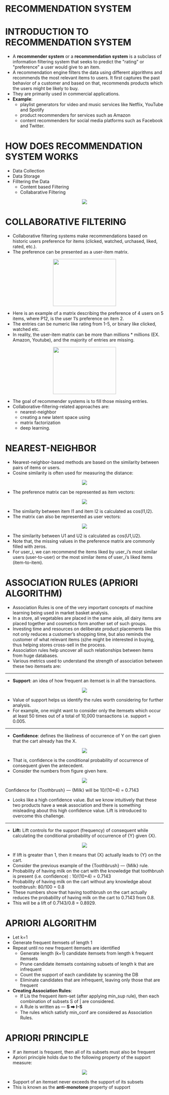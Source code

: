 # RECOMMENDATION SYSTEM
# INTRODUCTION TO RECOMMENDATION SYSTEM
* A **recommender system** or a **recommendation system** is a subclass of information filtering system that seeks to predict the "rating" or "preference" a user would give to an item.
* A recommendation engine filters the data using different algorithms and recommends the most relevant items to users. It first captures the past behavior of a customer and based on that, recommends products which the users might be likely to buy.
* They are primarily used in commercial applications.
* **Example**:
  - playlist generators for video and music services like Netflix, YouTube and Spotify
  - product recommenders for services such as Amazon
  - content recommenders for social media platforms such as Facebook and Twitter.
# HOW DOES RECOMMENDATION SYSTEM WORKS
* Data Collection
* Data Storage
* Filltering the Data
  - Content based Filtering
  - Collabarative Filtering
<p align="center">
  <img src="https://github.com/Naga-kalyan/Machine_Learning/blob/master/UnSupervised%20Learning/Recommendation_System/Img/filtering.png"/></p>

# COLLABORATIVE FILTERING
* Collaborative filtering systems make recommendations based on historic users preference for items (clicked, watched, urchased, liked, rated, etc.).
* The preference can be presented as a user-item matrix.
<p align="center">
  <img src="https://github.com/Naga-kalyan/Machine_Learning/blob/master/UnSupervised%20Learning/Recommendation_System/Img/colabrative.png" width="200px" height="150px"/></p>

* Here is an example of a matrix describing the preference of 4 users on 5 items, where P12, is the user 1’s preference on item 2.
* The entries can be numeric like rating from 1-5, or binary like clicked, watched etc.
* In reality, the user-item matrix can be more than millions * millions (EX. Amazon, Youtube), and the majority of entries are missing.
<p align="center">
  <img src="https://github.com/Naga-kalyan/Machine_Learning/blob/master/UnSupervised%20Learning/Recommendation_System/Img/collabarative_matrix-1.png" width="200px" height="150px"/></p>
  
* The goal of recommender systems is to fill those missing entries.
* Collaborative-filtering-related approaches are:
  - nearest-neighbor
  - creating a new latent space using
  - matrix factorization
  - deep learning.
# NEAREST-NEIGHBOR
* Nearest-neighbor-based methods are based on the similarity between pairs of items or users.
* Cosine similarity is often used for measuring the distance:
<p align="center">
  <img src="https://github.com/Naga-kalyan/Machine_Learning/blob/master/UnSupervised%20Learning/Recommendation_System/Img/1.png"/></p>
  
* The preference matrix can be represented as item vectors:
<p align="center">
  <img src="https://github.com/Naga-kalyan/Machine_Learning/blob/master/UnSupervised%20Learning/Recommendation_System/Img/2.png"/></p>
  
* The similarity between item I1 and item I2 is calculated as cos(I1,I2).
* The matrix can also be represented as user vectors:
<p align="center">
  <img src="https://github.com/Naga-kalyan/Machine_Learning/blob/master/UnSupervised%20Learning/Recommendation_System/Img/3.png"/></p>
  
* The similarity between U1 and U2 is calculated as cos(U1,U2).
* Note that, the missing values in the preference matrix are commonly filled with zeros.
* For user_i, we can recommend the items liked by user_i’s most similar users (user-to-user) or the most similar items of user_i’s liked items (item-to-item).
# ASSOCIATION RULES (APRIORI ALGORITHM) 
* Association Rules is one of the very important concepts of machine learning being used in market basket analysis.
* In a store, all vegetables are placed in the same aisle, all dairy items are placed together and cosmetics form another set of such groups.
* Investing time and resources on deliberate product placements like this not only reduces a customer’s shopping time, but also reminds the customer of what relevant items (s)he might be interested in buying, thus helping stores cross-sell in the process.
* Association rules help uncover all such relationships between items from huge databases.
* Various metrics used to understand the strength of association between these two itemsets are:

___

* **Support**: an idea of how frequent an itemset is in all the transactions.
<p align="center">
  <img src="https://github.com/Naga-kalyan/Machine_Learning/blob/master/UnSupervised%20Learning/Recommendation_System/Img/4.png"/></p>

* Value of support helps us identify the rules worth considering for further analysis.
* For example, one might want to consider only the itemsets which occur at least 50 times out of a total of 10,000 transactions i.e. support = 0.005.

___

* **Confidence**: defines the likeliness of occurrence of Y on the cart given that the cart already has the X.
<p align="center">
  <img src="https://github.com/Naga-kalyan/Machine_Learning/blob/master/UnSupervised%20Learning/Recommendation_System/Img/5.png"/></p>
  
* That is, confidence is the conditional probability of occurrence of consequent given the antecedent.
* Consider the numbers from figure given here.
<p align="center">
  <img src="https://github.com/Naga-kalyan/Machine_Learning/blob/master/UnSupervised%20Learning/Recommendation_System/Img/6.png"/></p>
  
Confidence for {Toothbrush} — {Milk} will be 10/(10+4) = 0.7143
* Looks like a high confidence value. But we know intuitively that these two products have a weak association and there is something misleading about this high confidence value. Lift is introduced to overcome this challenge.

___

* **Lift:** Lift controls for the support (frequency) of consequent while calculating the conditional probability of occurrence of {Y} given {X}.
<p align="center">
  <img src="https://github.com/Naga-kalyan/Machine_Learning/blob/master/UnSupervised%20Learning/Recommendation_System/Img/7.png"/></p>
  
* If lift is greater than 1, then it means that {X} actually leads to {Y} on the cart.
* Consider the previous example of the {Toothbrush} — {Milk} rule.
* Probability of having milk on the cart with the knowledge that toothbrush is present (i.e. confidence) : 10/(10+4) = 0.7143
* Probability of having milk on the cart without any knowledge about toothbrush: 80/100 = 0.8
* These numbers show that having toothbrush on the cart actually reduces the probability of having milk on the cart to 0.7143 from 0.8.
* This will be a lift of 0.7143/0.8 = 0.8929.

# APRIORI ALGORITHM
* Let k=1
* Generate frequent itemsets of length 1
* Repeat until no new frequent itemsets are identified
  * Generate length (k+1) candidate itemsets from length k frequent itemsets
  * Prune candidate itemsets containing subsets of length k that are infrequent
  * Count the support of each candidate by scanning the DB
  * Eliminate candidates that are infrequent, leaving only those that are frequent
* **Creating Association Rules**:
  * If Lis the frequent item-set (after applying min_sup rule), then each combination of subsets S of | are considered.
  * A Rule is written as — **S ⮕ I-S**
  * The rules which satisfy min_conf are considered as Association Rules.
# APRIORI PRINCIPLE
* If an itemset is frequent, then all of its subsets must also be frequent
* Apriori principle holds due to the following property of the support measure:
<p align="center">
  <img src="https://github.com/Naga-kalyan/Machine_Learning/blob/master/UnSupervised%20Learning/Recommendation_System/Img/8.png"/></p>

* Support of an itemset never exceeds the support of its subsets
* This is known as the **anti-monotone** property of support
